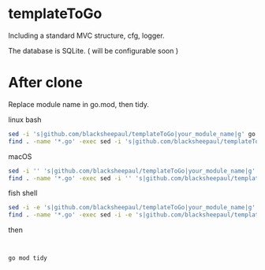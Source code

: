 # templateToGo

Including a standard MVC structure, cfg, logger.

The database is SQLite. ( will be configurable soon )

# After clone

Replace module name in go.mod, then tidy.

linux bash

```bash
sed -i 's|github.com/blacksheepaul/templateToGo|your_module_name|g' go.mod
find . -name '*.go' -exec sed -i 's|github.com/blacksheepaul/templateToGo|your_module_name|g' {} \;
```

macOS
```bash
sed -i '' 's|github.com/blacksheepaul/templateToGo|your_module_name|g' go.mod
find . -name '*.go' -exec sed -i '' 's|github.com/blacksheepaul/templateToGo|your_module_name|g' {} \;
```

fish shell
```bash
sed -i -e 's|github.com/blacksheepaul/templateToGo|your_module_name|g' go.mod
find . -name '*.go' -exec sed -i -e 's|github.com/blacksheepaul/templateToGo|your_module_name|g' {} \;
```

then
```bash


go mod tidy
```
